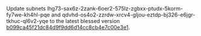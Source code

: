Update subnets lhg73-sax6z-2zank-6oer2-575lz-zgbxx-ptudx-5korm-fy7we-kh4hl-pqe and qdvhd-os4o2-zzrdw-xrcv4-gljou-eztdp-bj326-e6jgr-tkhuc-ql6v2-yqe to the latest blessed version [b099ca45f21dc84d9f9dd6d14cc8cb4e7c00e3e1](https://dashboard.internetcomputer.org/proposal/23633).
